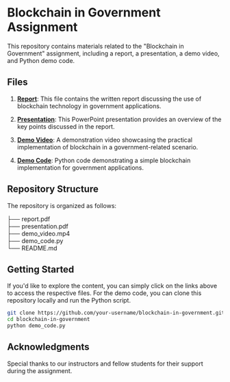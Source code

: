 # Blockchain in Government Assignment

This repository contains materials related to the "Blockchain in Government" assignment, including a report, a presentation, a demo video, and Python demo code.

## Files

1. [**Report**](report.pdf): This file contains the written report discussing the use of blockchain technology in government applications.

2. [**Presentation**](presentation.pdf): This PowerPoint presentation provides an overview of the key points discussed in the report.

3. [**Demo Video**](demo_video.mp4): A demonstration video showcasing the practical implementation of blockchain in a government-related scenario.

4. [**Demo Code**](demo_code.py): Python code demonstrating a simple blockchain implementation for government applications.

## Repository Structure

The repository is organized as follows:

├── report.pdf\
├── presentation.pdf\
├── demo_video.mp4\
├── demo_code.py\
└── README.md


## Getting Started

If you'd like to explore the content, you can simply click on the links above to access the respective files. For the demo code, you can clone this repository locally and run the Python script.

```bash
git clone https://github.com/your-username/blockchain-in-government.git
cd blockchain-in-government
python demo_code.py
```

## Acknowledgments

Special thanks to our instructors and fellow students for their support during the assignment.
